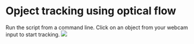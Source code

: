 # Opject tracking using optical flow
Run the script from a command line. Click on an object from your webcam input to start tracking.
![](spycrab.gif)
